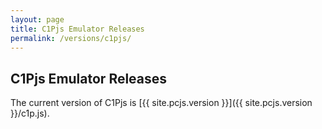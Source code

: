 ```yaml
---
layout: page
title: C1Pjs Emulator Releases
permalink: /versions/c1pjs/
---
```


C1Pjs Emulator Releases
---

The current version of C1Pjs is [{{ site.pcjs.version }}]({{ site.pcjs.version }}/c1p.js).
